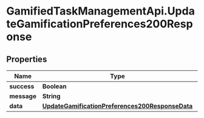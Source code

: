 # GamifiedTaskManagementApi.UpdateGamificationPreferences200Response

## Properties

Name | Type | Description | Notes
------------ | ------------- | ------------- | -------------
**success** | **Boolean** |  | [optional] 
**message** | **String** |  | [optional] 
**data** | [**UpdateGamificationPreferences200ResponseData**](UpdateGamificationPreferences200ResponseData.md) |  | [optional] 


